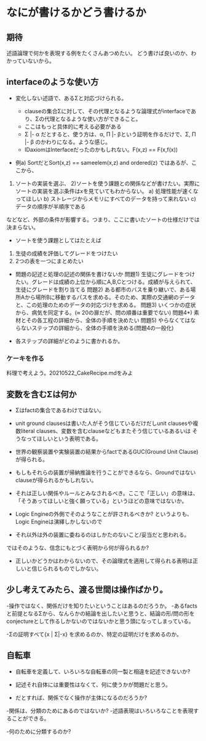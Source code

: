 # なにが書けるかどう書けるか

## 期待
述語論理で何かを表現する例をたくさんあつめたい。
どう書けば良いのか、わかっていないから。



## interfaceのような使い方
 - 変化しない述語で、あるΣと対応づけられる。
   - clauseの集合Σに対して、その代理となるような論理式がinterfaceであり、Σの代理となるような使い方ができること。
   - ここはもっと具体的に考える必要がある
   - Σ |- α だとすると、使う方は、α, Π |- βという証明を作るだけで、Σ, Π |- β のかわりになる。ような感じ。
   - IDaxiomはInterfaceだったのかもしれない。F(x,z) == F(x,f(x))
 
 - 例a) SortだとSort(x,z) == sameelem(x,z) and ordered(z) ではあるが、ここから、
  1) ソートの実装を選ぶ、
  2)ソートを使う課題との関係などが書けたい。実際にソートの実装を選ぶ条件はxを見ていてもわからない。
    a) 処理性能が速くなってほしい
    b) ストレージからメモリにすべてのデータを持って来れない
    c) データの順序が半順序である

  などなど、外部の条件が影響する。つまり、ここに書いたソートの仕様だけでは決まらない。
  　
 - ソートを使う課題としてはたとえば
  1) 生徒の成績を評価してグレードをつけたい
  2) 2つの表を一つにまとめたい
	  
 - 問題の記述と処理の記述の関係を書けないか
  問題1) 生徒にグレードをつけたい。グレードは成績の上位から順にA,B,Cとつける。成績が与えられて、生徒にグレードを割り当てる
  問題2) ある都市のバスを乗り継いで、ある場所Aから場所Bに移動するパスを求める。そのため、実際の交通網のデータと、この処理のためのデータの対応づけを求める。
  問題3) いくつかの症状から、病気を同定する。(≈ 20の扉だが、問の順番は重要でない)
  問題4*) 素材とその各工程の詳細から、全体の手順を決めたい
  問題5) やらなくてはならないステップの詳細から、全体の手順を決める(問題4の一般化)


 - 各ステップの詳細がどのように書かれるか。
	 
### ケーキを作る
  料理で考えよう。20210522_CakeRecipe.mdをみよ

## 変数を含むΣは何か

  - Σはfactの集合であるわけではない。
  - unit ground clausesは書いた人がそう信じているだけだしunit clausesや複数literal clauses、変数を含むclauseなどもまたそう信じているあるいは そうなってほしいという表明である。

  - 世界の観察装置や実験装置の結果からfactであるGUC(Ground Unit Clause)が得られる。
  - もしもそれらの装置が帰納推論を行うことができるなら、Groundではないclauseが得られるかもしれない。
  - それは正しい関係やルールとみなされるべき。ここで「正しい」の意味は、「そうあってほしいと強く願っている」というほどの意味ではないか。

  - Logic Engineの外側でそのようなことが許されるべきか? というよりも、Logic Engineは演繹しかしないので
  - それ以外は外の装置に委ねるのはしかたのないこと/妥当だと思われる。

  ではそのような、信念にもとづく表明から何が得られるか?

  - 正しいかどうかはわからないので、その論理式を適用して得られる表明は正しいと信じられるものでしかない。

## 少し考えてみたら、渡る世間は操作ばかり。
  -操作ではなく、関係だけを知りたいということはあるのだろうか。
  -あるfactsと前提となるΣから、なんらかの結論を出したいと思うと、結論の形/問の形をconjectureとして作るしかないのではないかと思う頭になってしまっている。

  -Σの証明すべて{x | Σ|-x} を求めるのか、特定の証明だけを求めるのか。

 
## 自転車
  - 自転車を定義して、いろいろな自転車の同一製と相違を記述できないか?

  - 記述それ自体には重要性はなくて、何に使うかが問題だと思う。
  - だとすれば、関係でなく操作が主体になるのだろうか?

  -関係は、分類のためにあるのではないか?
  -述語表現はいろいろなことを表現することができる。

  -何のために分類するのか?

